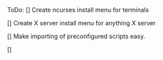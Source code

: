 
ToDo:
[] Create ncurses install menu for terminals

[] Create X server install menu for anything X server

[] Make importing of preconfigured scripts easy.

[] 
